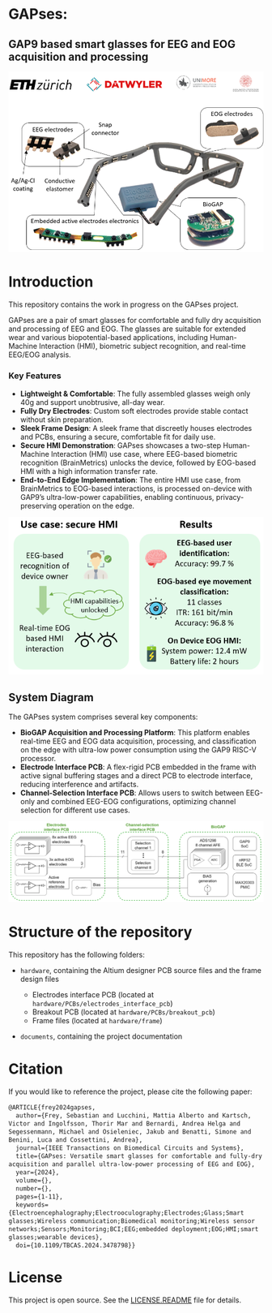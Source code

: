 # GAPses: 
## GAP9 based smart glasses for EEG and EOG acquisition and processing

![Overview](documents/images/main.png)

# Introduction

This repository contains the work in progress on the GAPses project.

GAPses are a pair of smart glasses for comfortable and fully dry acquisition and processing of EEG and EOG. The glasses are suitable for extended wear and various biopotential-based applications, including Human-Machine Interaction (HMI), biometric subject recognition, and real-time EEG/EOG analysis.



### Key Features
- **Lightweight & Comfortable**: The fully assembled glasses weigh only 40g and support unobtrusive, all-day wear.
- **Fully Dry Electrodes**: Custom soft electrodes provide stable contact without skin preparation.
- **Sleek Frame Design**: A sleek frame that discreetly houses electrodes and PCBs, ensuring a secure, comfortable fit for daily use.
- **Secure HMI Demonstration**: GAPses showcases a two-step Human-Machine Interaction (HMI) use case, where EEG-based biometric recognition (BrainMetrics) unlocks the device, followed by EOG-based HMI with a high information transfer rate.
- **End-to-End Edge Implementation**: The entire HMI use case, from BrainMetrics to EOG-based interactions, is processed on-device with GAP9’s ultra-low-power capabilities, enabling continuous, privacy-preserving operation on the edge.

<img src="documents/images/use_case.png" alt="Overview" width="600">

## System Diagram

The GAPses system comprises several key components:
- **BioGAP Acquisition and Processing Platform**: This platform enables real-time EEG and EOG data acquisition, processing, and classification on the edge with ultra-low power consumption using the GAP9 RISC-V processor.
- **Electrode Interface PCB**: A flex-rigid PCB embedded in the frame with active signal buffering stages and a direct PCB to electrode interface, reducing interference and artifacts.
- **Channel-Selection Interface PCB**: Allows users to switch between EEG-only and combined EEG-EOG configurations, optimizing channel selection for different use cases.

![System Diagram](documents/images/system_diagram.png)

# Structure of the repository

This repository has the following folders:

- `hardware`, containing the Altium designer PCB source files and the frame design files 
    - Electrodes interface PCB (located at `hardware/PCBs/electrodes_interface_pcb`)
	- Breakout PCB (located at `hardware/PCBs/breakout_pcb`)
    - Frame files (located at `hardware/frame`)

- `documents`, containing the project documentation

# Citation
If you would like to reference the project, please cite the following paper:

```
@ARTICLE{frey2024gapses,
  author={Frey, Sebastian and Lucchini, Mattia Alberto and Kartsch, Victor and Ingolfsson, Thorir Mar and Bernardi, Andrea Helga and Segessenmann, Michael and Osieleniec, Jakub and Benatti, Simone and Benini, Luca and Cossettini, Andrea},
  journal={IEEE Transactions on Biomedical Circuits and Systems}, 
  title={GAPses: Versatile smart glasses for comfortable and fully-dry acquisition and parallel ultra-low-power processing of EEG and EOG}, 
  year={2024},
  volume={},
  number={},
  pages={1-11},
  keywords={Electroencephalography;Electrooculography;Electrodes;Glass;Smart glasses;Wireless communication;Biomedical monitoring;Wireless sensor networks;Sensors;Monitoring;BCI;EEG;embedded deployment;EOG;HMI;smart glasses;wearable devices},
  doi={10.1109/TBCAS.2024.3478798}}
```

# License

This project is open source. See the [LICENSE.README](./LICENSE.README.md) file for details.
